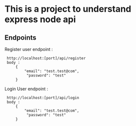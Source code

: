 # This is a project to understand express node api

## Endpoints

Register user endpoint :

     http://localhost:[port]/api/register
     body :
         {
             "email": "test.test@com",
              "password": "test"
         }

Login User endpoint : 

     http://localhost:[port]/api/login
     body :
         {
             "email": "test.test@com",
              "password": "test"
         }
         
